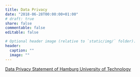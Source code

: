 ```yaml
---
title: Data Privacy
date: "2018-06-28T00:00:00+01:00"
# draft: true
share: false
commentable: false
editable: false

# Optional header image (relative to `static/img/` folder).
header:
  caption: ""
  image: ""
---
```



[Data Privacy Statement of Hamburg University of Technology](https://www.tuhh.de/alt/tuhh/about-us/data-privacy.html)



